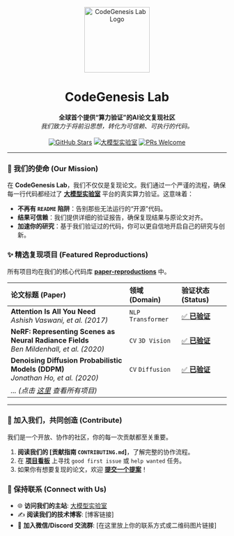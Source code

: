 <!-- 1. 顶部横幅：Logo + 名称 -->
<p align="center">
  <!-- 建议你设计一个 Logo，如果没有，可以暂时移除这行 -->
  <img src="[你的Logo图片链接，建议尺寸 150x150]" width="150" alt="CodeGenesis Lab Logo">
  <h1 align="center">CodeGenesis Lab</h1>
</p>

<!-- 2. 核心标语 + 徽章 -->
<p align="center">
  <strong>全球首个提供“算力验证”的AI论文复现社区</strong>
  <br>
  <i>我们致力于将前沿思想，转化为可信赖、可执行的代码。</i>
  <br><br>
  <a href="https://github.com/CodeGenesis-Lab/paper-reproductions"><img src="https://img.shields.io/github/stars/CodeGenesis-Lab/paper-reproductions?style=social" alt="GitHub Stars"></a>
  <a href="[你的“大模型实验室”平台链接]"><img src="https://img.shields.io/badge/平台-大模型实验室-00A67E?style=for-the-badge&logo=data:image/svg+xml;base64,PHN2ZyB4bWxucz0iaHR0cDovL3d3dy53My5vcmcvMjAwMC9zdmciIHZpZXdCb3g9IjAgMCAyNCAyNCIgZmlsbD0id2hpdGUiPjxwYXRoIGQ9Ik0xMiAyQzYuNDggMiAyIDYuNDggMiAxMnM0LjQ4IDEwIDEwIDEwIDEwLTQuNDggMTAtMTBTMTcuNTIgMiAxMiAyem0wIDE4Yy00LjQxIDAtOC0zLjU5LTgtOHMzLjU5LTggOC04IDggMy41OSA4IDh6bS0xLTExSDd2Mmgydi0yem0wIDRoMnYyaC0yeiIvPjwvc3ZnPg==" alt="大模型实验室"></a>
  <a href="https://github.com/CodeGenesis-Lab/paper-reproductions/blob/main/CONTRIBUTING.md"><img src="https://img.shields.io/badge/PRs-Welcome-brightgreen?style=for-the-badge" alt="PRs Welcome"></a>
</p>

---

### 🚀 我们的使命 (Our Mission)

在 **CodeGenesis Lab**，我们不仅仅是复现论文。我们通过一个严谨的流程，确保每一行代码都经过了 **[大模型实验室]([你的平台链接])** 平台的真实算力验证。这意味着：

* **不再有 `README` 陷阱**：告别那些无法运行的“开源”代码。
* **结果可信赖**：我们提供详细的验证报告，确保复现结果与原论文对齐。
* **加速你的研究**：基于我们验证过的代码，你可以更自信地开启自己的研究与创新。

### ✨ 精选复现项目 (Featured Reproductions)

所有项目均在我们的核心代码库 **[paper-reproductions](https://github.com/CodeGenesis-Lab/paper-reproductions)** 中。

| 论文标题 (Paper) | 领域 (Domain) | 验证状态 (Status) |
| :--- | :--- | :--- |
| **Attention Is All You Need** <br> *Ashish Vaswani, et al. (2017)* | `NLP` `Transformer` | [✅ **已验证**]([链接到paper-reproductions仓库下的对应目录]) |
| **NeRF: Representing Scenes as Neural Radiance Fields** <br> *Ben Mildenhall, et al. (2020)* | `CV` `3D Vision` | [✅ **已验证**]([链接到paper-reproductions仓库下的对应目录]) |
| **Denoising Diffusion Probabilistic Models (DDPM)** <br> *Jonathan Ho, et al. (2020)* | `CV` `Diffusion` | [✅ **已验证**]([链接到paper-reproductions仓库下的对应目录]) |
| *... (点击 [这里]([链接到paper-reproductions仓库的papers目录]) 查看所有项目)* | | |

---

### 🤝 加入我们，共同创造 (Contribute)

我们是一个开放、协作的社区，你的每一次贡献都至关重要。

1.  **阅读我们的 [贡献指南 `CONTRIBUTING.md`]**，了解完整的协作流程。
2.  在 **[项目看板]([链接到paper-reproductions仓库的Issues页面])** 上寻找 `good first issue` 或 `help wanted` 任务。
3.  如果你有想要复现的论文，欢迎 **[提交一个提案]([链接到Issue提案模板])**！

### 💬 保持联系 (Connect with Us)

* 🌐 **访问我们的主站**: [大模型实验室]([你的平台链接])
* ✍️ **阅读我们的技术博客**: [博客链接]
* 💬 **加入微信/Discord 交流群**: [在这里放上你的联系方式或二维码图片链接]
